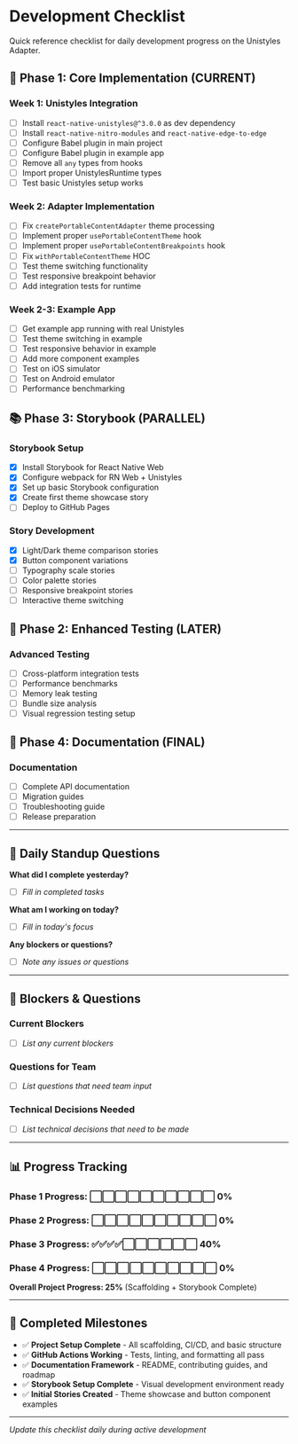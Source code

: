 # Development Checklist

Quick reference checklist for daily development progress on the Unistyles Adapter.

## 🚀 Phase 1: Core Implementation (CURRENT)

### Week 1: Unistyles Integration
- [ ] Install `react-native-unistyles@^3.0.0` as dev dependency
- [ ] Install `react-native-nitro-modules` and `react-native-edge-to-edge`
- [ ] Configure Babel plugin in main project
- [ ] Configure Babel plugin in example app
- [ ] Remove all `any` types from hooks
- [ ] Import proper UnistylesRuntime types
- [ ] Test basic Unistyles setup works

### Week 2: Adapter Implementation  
- [ ] Fix `createPortableContentAdapter` theme processing
- [ ] Implement proper `usePortableContentTheme` hook
- [ ] Implement proper `usePortableContentBreakpoints` hook
- [ ] Fix `withPortableContentTheme` HOC
- [ ] Test theme switching functionality
- [ ] Test responsive breakpoint behavior
- [ ] Add integration tests for runtime

### Week 2-3: Example App
- [ ] Get example app running with real Unistyles
- [ ] Test theme switching in example
- [ ] Test responsive behavior in example
- [ ] Add more component examples
- [ ] Test on iOS simulator
- [ ] Test on Android emulator
- [ ] Performance benchmarking

## 📚 Phase 3: Storybook (PARALLEL)

### Storybook Setup
- [x] Install Storybook for React Native Web
- [x] Configure webpack for RN Web + Unistyles
- [x] Set up basic Storybook configuration
- [x] Create first theme showcase story
- [ ] Deploy to GitHub Pages

### Story Development
- [x] Light/Dark theme comparison stories
- [x] Button component variations
- [ ] Typography scale stories
- [ ] Color palette stories
- [ ] Responsive breakpoint stories
- [ ] Interactive theme switching

## 🔧 Phase 2: Enhanced Testing (LATER)

### Advanced Testing
- [ ] Cross-platform integration tests
- [ ] Performance benchmarks
- [ ] Memory leak testing
- [ ] Bundle size analysis
- [ ] Visual regression testing setup

## 📖 Phase 4: Documentation (FINAL)

### Documentation
- [ ] Complete API documentation
- [ ] Migration guides
- [ ] Troubleshooting guide
- [ ] Release preparation

---

## 🎯 Daily Standup Questions

**What did I complete yesterday?**
- [ ] _Fill in completed tasks_

**What am I working on today?**
- [ ] _Fill in today's focus_

**Any blockers or questions?**
- [ ] _Note any issues or questions_

---

## 🚨 Blockers & Questions

### Current Blockers
- [ ] _List any current blockers_

### Questions for Team
- [ ] _List questions that need team input_

### Technical Decisions Needed
- [ ] _List technical decisions that need to be made_

---

## 📊 Progress Tracking

### Phase 1 Progress: ⬜⬜⬜⬜⬜⬜⬜⬜⬜⬜ 0%
### Phase 2 Progress: ⬜⬜⬜⬜⬜⬜⬜⬜⬜⬜ 0%  
### Phase 3 Progress: ✅✅✅✅⬜⬜⬜⬜⬜⬜ 40%
### Phase 4 Progress: ⬜⬜⬜⬜⬜⬜⬜⬜⬜⬜ 0%

**Overall Project Progress: 25%** (Scaffolding + Storybook Complete)

---

## 🎉 Completed Milestones

- ✅ **Project Setup Complete** - All scaffolding, CI/CD, and basic structure
- ✅ **GitHub Actions Working** - Tests, linting, and formatting all pass
- ✅ **Documentation Framework** - README, contributing guides, and roadmap
- ✅ **Storybook Setup Complete** - Visual development environment ready
- ✅ **Initial Stories Created** - Theme showcase and button component examples

---

*Update this checklist daily during active development*
